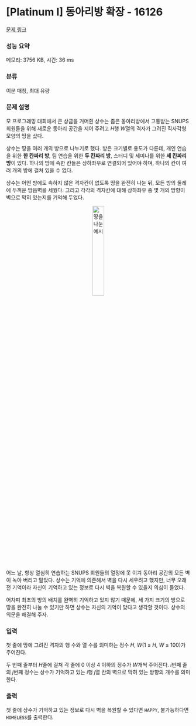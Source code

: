 # [Platinum I] 동아리방 확장 - 16126 

[문제 링크](https://www.acmicpc.net/problem/16126) 

### 성능 요약

메모리: 3756 KB, 시간: 36 ms

### 분류

이분 매칭, 최대 유량

### 문제 설명

<p>모 프로그래밍 대회에서 큰 상금을 거머쥔 상수는 좁은 동아리방에서 고통받는 SNUPS 회원들을 위해 새로운 동아리 공간을 지어 주려고 <i>H</i>행 <em>W</em>열의 격자가 그려진 직사각형 모양의 땅을 샀다.</p>

<p>상수는 땅을 여러 개의 방으로 나누기로 했다. 방은 크기별로 용도가 다른데, 개인 연습을 위한 <strong>한 칸짜리 방</strong>, 팀 연습을 위한 <strong>두 칸짜리 방</strong>, 스터디 및 세미나를 위한 <strong>세 칸짜리 방</strong>이 있다. 하나의 방에 속한 칸들은 상하좌우로 연결되어 있어야 하며, 하나의 칸이 여러 개의 방에 걸쳐 있을 수 없다.</p>

<p>상수는 어떤 방에도 속하지 않은 격자칸이 없도록 땅을 완전히 나눈 뒤, 모든 방의 둘레에 두꺼운 방음벽을 세웠다. 그리고 각각의 격자칸에 대해 상하좌우 중 몇 개의 방향이 벽으로 막혀 있는지를 기억해 두었다.</p>

<p style="text-align: center;"><img alt="땅을 나눈 예시" src="https://upload.acmicpc.net/96e0e487-2a08-4b3d-97ab-e18ae5696e2a/-/preview/" style="width: 25%;"></p>

<p>어느 날, 항상 열심히 연습하는 SNUPS 회원들의 열정에 못 이겨 동아리 공간의 모든 벽이 녹아 버리고 말았다. 상수는 기억에 의존해서 벽을 다시 세우려고 했지만, 너무 오래 전 기억이라 자신이 기억하고 있는 정보로 다시 벽을 복원할 수 있을지 의심이 들었다.</p>

<p>어차피 최초의 방의 배치를 완벽히 기억하고 있지 않기 때문에, 세 가지 크기의 방으로 땅을 완전히 나눌 수 있기만 하면 상수는 자신의 기억이 맞다고 생각할 것이다. 상수의 의문을 해결해 주자.</p>

### 입력 

 <p>첫 줄에 땅에 그려진 격자의 행 수와 열 수를 의미하는 정수 <em>H</em>, <em>W</em>(1 ≤ <em>H</em>, <em>W</em> ≤ 100)가 주어진다.</p>

<p>두 번째 줄부터 <em>H</em>줄에 걸쳐 각 줄에 0 이상 4 이하의 정수가 <em>W</em>개씩 주어진다. <em>i</em>번째 줄의 <em>j</em>번째 정수는 상수가 기억하고 있는 <em>i</em>행 <em>j</em>열 칸의 벽으로 막혀 있는 방향의 개수를 의미한다.</p>

### 출력 

 <p>첫 줄에 상수가 기억하고 있는 정보로 다시 벽을 복원할 수 있다면 <code>HAPPY</code>, 불가능하다면 <code>HOMELESS</code>를 출력한다.</p>

